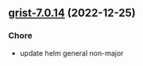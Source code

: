 

## [grist-7.0.14](https://github.com/truecharts/charts/compare/grist-7.0.13...grist-7.0.14) (2022-12-25)

### Chore

- update helm general non-major
  
  